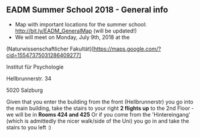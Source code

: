 ## EADM Summer School 2018 - General info

- Map with important locations for the summer school: http://bit.ly/EADM_GeneralMap (will be updated!)
- We will meet on Monday, July 9th, 2018 at the 

(Naturwissenschaftlicher Fakultät}[https://maps.google.com/?cid=15547375031286409277]

Institut für Psychologie

Hellbrunnerstr. 34

5020 Salzburg

Given that you enter the building from the front (Hellbrunnerstr) you go into the main building, take the stairs to your right **2 flights up** to the 2nd Floor - we will be in **Rooms 424 and 425**
Or if you come from the 'Hintereingang' (which is admittedly the nicer walk/side of the Uni) you go in and take the stairs to you left :)
